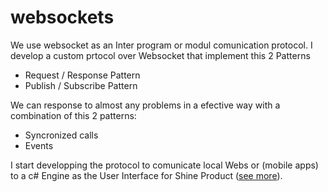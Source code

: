 # websockets

We use websocket as an Inter program or modul comunication protocol. I develop a custom prtocol over Websocket that implement this 2 Patterns 

* Request / Response Pattern
* Publish / Subscribe Pattern 

We can response to almost any problems in a efective way with a combination of this 2 patterns: 

* Syncronized calls
* Events 

I start developping the protocol to comunicate local Webs or \(mobile apps\) to a c\# Engine as the User Interface for Shine Product \([see more](shine.md)\).



